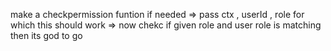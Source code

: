 make a checkpermission funtion if needed => pass ctx , userId , role for which this should work => now chekc if given role and user role is matching then its god to go 